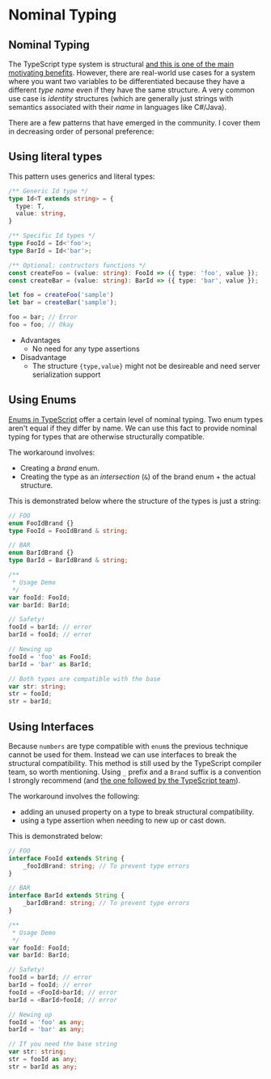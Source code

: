 # Nominal Typing

## Nominal Typing

The TypeScript type system is structural [and this is one of the main motivating benefits](../getting-started/why-typescript.md). However, there are real-world use cases for a system where you want two variables to be differentiated because they have a different _type name_ even if they have the same structure. A very common use case is _identity_ structures \(which are generally just strings with semantics associated with their _name_ in languages like C\#/Java\).

There are a few patterns that have emerged in the community. I cover them in decreasing order of personal preference:

## Using literal types

This pattern uses generics and literal types:

```typescript
/** Generic Id type */
type Id<T extends string> = {
  type: T,
  value: string,
}

/** Specific Id types */
type FooId = Id<'foo'>;
type BarId = Id<'bar'>;

/** Optional: contructors functions */
const createFoo = (value: string): FooId => ({ type: 'foo', value });
const createBar = (value: string): BarId => ({ type: 'bar', value });

let foo = createFoo('sample')
let bar = createBar('sample');

foo = bar; // Error
foo = foo; // Okay
```

* Advantages
  * No need for any type assertions 
* Disadvantage
  * The structure `{type,value}` might not be desireable and need server serialization support

## Using Enums

[Enums in TypeScript](../type-system/enums.md) offer a certain level of nominal typing. Two enum types aren't equal if they differ by name. We can use this fact to provide nominal typing for types that are otherwise structurally compatible.

The workaround involves:

* Creating a _brand_ enum.
* Creating the type as an _intersection_ \(`&`\) of the brand enum + the actual structure.

This is demonstrated below where the structure of the types is just a string:

```typescript
// FOO
enum FooIdBrand {}
type FooId = FooIdBrand & string;

// BAR
enum BarIdBrand {}
type BarId = BarIdBrand & string;

/**
 * Usage Demo
 */
var fooId: FooId;
var barId: BarId;

// Safety!
fooId = barId; // error
barId = fooId; // error

// Newing up
fooId = 'foo' as FooId;
barId = 'bar' as BarId;

// Both types are compatible with the base
var str: string;
str = fooId;
str = barId;
```

## Using Interfaces

Because `numbers` are type compatible with `enum`s the previous technique cannot be used for them. Instead we can use interfaces to break the structural compatibility. This method is still used by the TypeScript compiler team, so worth mentioning. Using `_` prefix and a `Brand` suffix is a convention I strongly recommend \(and [the one followed by the TypeScript team](https://github.com/Microsoft/TypeScript/blob/7b48a182c05ea4dea81bab73ecbbe9e013a79e99/src/compiler/types.ts#L693-L698)\).

The workaround involves the following:

* adding an unused property on a type to break structural compatibility.
* using a type assertion when needing to new up or cast down.

This is demonstrated below:

```typescript
// FOO
interface FooId extends String {
    _fooIdBrand: string; // To prevent type errors
}

// BAR
interface BarId extends String {
    _barIdBrand: string; // To prevent type errors
}

/**
 * Usage Demo
 */
var fooId: FooId;
var barId: BarId;

// Safety!
fooId = barId; // error
barId = fooId; // error
fooId = <FooId>barId; // error
barId = <BarId>fooId; // error

// Newing up
fooId = 'foo' as any;
barId = 'bar' as any;

// If you need the base string
var str: string;
str = fooId as any;
str = barId as any;
```

